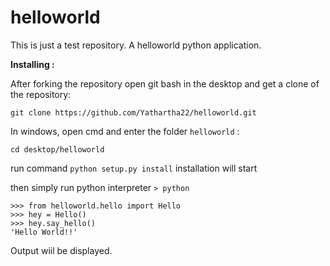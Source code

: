 # helloworld
This is just a test repository. A helloworld python application.

**Installing :**

After forking the repository open git bash in the desktop and get a clone of the repository:

`git clone https://github.com/Yathartha22/helloworld.git`

In windows, open cmd and enter the folder `helloworld` :

`cd desktop/helloworld`

run command `python setup.py install` installation will start

then simply run python interpreter `> python`

```
>>> from helloworld.hello import Hello
>>> hey = Hello()
>>> hey.say_hello()
'Hello World!!'

```

Output wiil be displayed.
